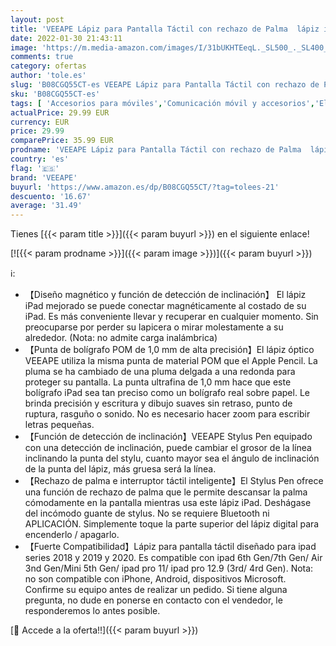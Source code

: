 ```yaml
---
layout: post
title: 'VEEAPE Lápiz para Pantalla Táctil con rechazo de Palma  lápiz iPad Recargable con diseño magnético Compatible con iPad 6th 7th Gen/Air 3rd Gen/Mini 5th Gen/Pro 3rd Gen  High Precise Active Stylus'
date: 2022-01-30 21:43:11
image: 'https://m.media-amazon.com/images/I/31bUKHTEeqL._SL500_._SL400_.jpg'
comments: true
category: ofertas
author: 'tole.es'
slug: 'B08CGQ55CT-es VEEAPE Lápiz para Pantalla Táctil con rechazo de Palma...'
sku: 'B08CGQ55CT-es'
tags: [ 'Accesorios para móviles','Comunicación móvil y accesorios','Electrónica','Punteros para móviles','ipad','veeape', ]
actualPrice: 29.99 EUR
currency: EUR
price: 29.99
comparePrice: 35.99 EUR
prodname: 'VEEAPE Lápiz para Pantalla Táctil con rechazo de Palma  lápiz iPad Recargable con diseño magnético Compatible con iPad 6th 7th Gen/Air 3rd Gen/Mini 5th Gen/Pro 3rd Gen  High Precise Active Stylus'
country: 'es'
flag: '🇪🇸'
brand: 'VEEAPE'
buyurl: 'https://www.amazon.es/dp/B08CGQ55CT/?tag=tolees-21'
descuento: '16.67'
average: '31.49'
---
```


Tienes [{{< param title >}}]({{< param buyurl >}}) en el siguiente enlace!

[![{{< param prodname >}}]({{< param image >}})]({{< param buyurl >}})

ℹ️:

- 【Diseño magnético y función de detección de inclinación】 El lápiz iPad mejorado se puede conectar magnéticamente al costado de su iPad. Es más conveniente llevar y recuperar en cualquier momento. Sin preocuparse por perder su lapicera o mirar molestamente a su alrededor. (Nota: no admite carga inalámbrica)
- 【Punta de bolígrafo POM de 1,0 mm de alta precisión】El lápiz óptico VEEAPE utiliza la misma punta de material POM que el Apple Pencil. La pluma se ha cambiado de una pluma delgada a una redonda para proteger su pantalla. La punta ultrafina de 1,0 mm hace que este bolígrafo iPad sea tan preciso como un bolígrafo real sobre papel. Le brinda precisión y escritura y dibujo suaves sin retraso, punto de ruptura, rasguño o sonido. No es necesario hacer zoom para escribir letras pequeñas.
- 【Función de detección de inclinación】VEEAPE Stylus Pen equipado con una detección de inclinación, puede cambiar el grosor de la línea inclinando la punta del stylu, cuanto mayor sea el ángulo de inclinación de la punta del lápiz, más gruesa será la línea.
- 【Rechazo de palma e interruptor táctil inteligente】El Stylus Pen ofrece una función de rechazo de palma que le permite descansar la palma cómodamente en la pantalla mientras usa este lápiz iPad. Deshágase del incómodo guante de stylus. No se requiere Bluetooth ni APLICACIÓN. Simplemente toque la parte superior del lápiz digital para encenderlo / apagarlo.
- 【Fuerte Compatibilidad】Lápiz para pantalla táctil diseñado para ipad series 2018 y 2019 y 2020. Es compatible con ipad 6th Gen/7th Gen/ Air 3nd Gen/Mini 5th Gen/ ipad pro 11/ ipad pro 12.9 (3rd/ 4rd Gen). Nota: no son compatible con iPhone, Android, dispositivos Microsoft. Confirme su equipo antes de realizar un pedido. Si tiene alguna pregunta, no dude en ponerse en contacto con el vendedor, le responderemos lo antes posible.

[🛒 Accede a la oferta!!]({{< param buyurl >}})
